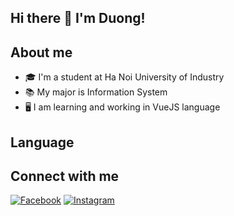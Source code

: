 ## Hi there 👋 I'm Duong!
## About me

- 🎓 I'm a student at Ha Noi University of Industry
- 📚 My major is Information System
- 🖥️ I am learning and working in VueJS language

## Language


## Connect with me


[![Facebook](https://upload.wikimedia.org/wikipedia/commons/b/b9/2023_Facebook_icon.svg)](https://www.facebook.com/duongitbg01)
[![Instagram](https://example.com/instagram-icon.png)](https://www.instagram.com/duongbg01)

